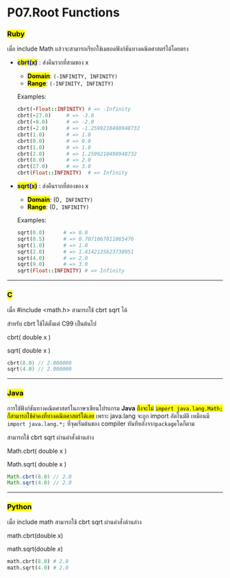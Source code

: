 # P07.Root Functions

### <mark style="color:$danger;">Ruby</mark>

เมื่อ include Math แล้วจะสามารถเรียกใช้เมธอดฟังก์ชันทางคณิตศาสตร์ได้โดยตรง

*   <mark style="color:blue;">**cbrt(x)**</mark> : ส่งคืนรากที่สามของ x

    * <mark style="color:$success;">**Domain**</mark>:  `(-INFINITY, INFINITY)`
    * <mark style="color:$warning;">**Range**</mark>:  `(-INFINITY, INFINITY)`&#x20;

    Examples:

    ```ruby
    cbrt(-Float::INFINITY) # => -Infinity
    cbrt(-27.0)     # => -3.0
    cbrt(-8.0)      # => -2.0
    cbrt(-2.0)      # => -1.2599210498948732
    cbrt(1.0)       # => 1.0
    cbrt(0.0)       # => 0.0
    cbrt(1.0)       # => 1.0
    cbrt(2.0)       # => 1.2599210498948732
    cbrt(8.0)       # => 2.0
    cbrt(27.0)      # => 3.0
    cbrt(Float::INFINITY)  # => Infinity
    ```
*   <mark style="color:blue;">**sqrt(x)**</mark> : ส่งคืนรากที่สองของ x

    * <mark style="color:$success;">**Domain**</mark>:  (0`, INFINITY)`
    * <mark style="color:$warning;">**Range**</mark>:  (0`, INFINITY)`&#x20;

    Examples:

    ```ruby
    sqrt(0.0)      # => 0.0
    sqrt(0.5)      # => 0.7071067811865476
    sqrt(1.0)      # => 1.0
    sqrt(2.0)      # => 1.4142135623730951
    sqrt(4.0)      # => 2.0
    sqrt(9.0)      # => 3.0
    sqrt(Float::INFINITY) # => Infinity
    ```

***

### <mark style="color:$danger;">C</mark>

เมื่อ #include \<math.h> สามารถใช้ cbrt sqrt ได้

สำหรับ cbrt ใช้ได้ตั้งแต่ C99 เป็นต้นไป

cbrt( double x )

sqrt( double x )

```c
cbrt(8.0) // 2.000000
sqrt(4.0) // 2.000000
```

***

### <mark style="color:$danger;">Java</mark>

การใช้ฟังก์ชันทางคณิตศาสตร์ในภาษาเขียนโปรแกรม **Java** <mark style="color:$info;">ถึงจะไม่</mark> <mark style="color:$info;"></mark><mark style="color:$info;">`import java.lang.Math;`</mark> <mark style="color:$info;"></mark><mark style="color:$info;">ก็สามารถใช้ค่าคงที่ทางคณิตศาสตร์ได้เลย</mark> เพราะ java.lang จะถูก import อัตโนมัติ เหมือนมี `import java.lang.*;` ที่จุดเริ่มต้นของ compiler ทันทีหลังจาก`package`ใดก็ตาม

สามารถใช้ cbrt sqrt ผ่านคำสั่งด้านล่าง

Math.cbrt( double x )

Math.sqrt( double x )

```java
Math.cbrt(8.0) // 2.0
Math.sqrt(4.0) // 2.0
```

***

### <mark style="color:$danger;">Python</mark>

เมื่อ include math สามารถใช้ cbrt sqrt ผ่านคำสั่งด้านล่าง

math.cbrt(double x)

math.sqrt(double _x_)

```python
math.cbrt(8.0) # 2.0
math.sqrt(4.0) # 2.0
```

